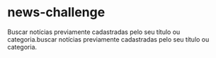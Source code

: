 # news-challenge
Buscar notícias previamente cadastradas pelo seu título ou categoria.buscar notícias previamente cadastradas pelo seu título ou categoria.
